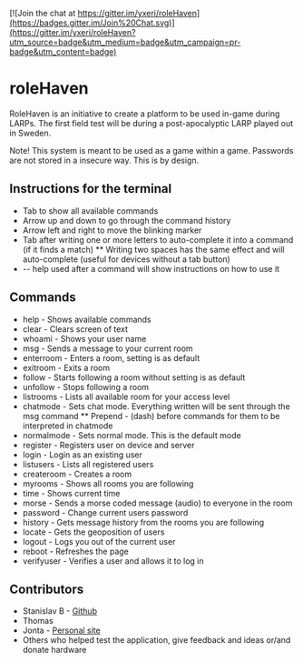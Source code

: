 [![Join the chat at https://gitter.im/yxeri/roleHaven](https://badges.gitter.im/Join%20Chat.svg)](https://gitter.im/yxeri/roleHaven?utm_source=badge&utm_medium=badge&utm_campaign=pr-badge&utm_content=badge)

# roleHaven

RoleHaven is an initiative to create a platform to be used in-game during LARPs. The first field test will be during a post-apocalyptic LARP played out in Sweden.

Note! This system is meant to be used as a game within a game. Passwords are not stored in a insecure way. This is by design. 

## Instructions for the terminal
* Tab to show all available commands
* Arrow up and down to go through the command history
* Arrow left and right to move the blinking marker
* Tab after writing one or more letters to auto-complete it into a command (if it finds a match)
** Writing two spaces has the same effect and will auto-complete (useful for devices without a tab button)
* -- help used after a command will show instructions on how to use it

## Commands
* help - Shows available commands
* clear - Clears screen of text
* whoami - Shows your user name
* msg - Sends a message to your current room
* enterroom - Enters a room, setting is as default
* exitroom - Exits a room
* follow - Starts following a room without setting is as default
* unfollow - Stops following a room
* listrooms - Lists all available room for your access level
* chatmode - Sets chat mode. Everything written will be sent through the msg command
** Prepend - (dash) before commands for them to be interpreted in chatmode
* normalmode - Sets normal mode. This is the default mode
* register - Registers user on device and server
* login - Login as an existing user
* listusers - Lists all registered users
* createroom - Creates a room
* myrooms - Shows all rooms you are following
* time - Shows current time
* morse - Sends a morse coded message (audio) to everyone in the room
* password - Change current users password
* history - Gets message history from the rooms you are following
* locate - Gets the geoposition of users
* logout - Logs you out of the current user
* reboot - Refreshes the page
* verifyuser - Verifies a user and allows it to log in

## Contributors
* Stanislav B - [Github](https://github.com/stanislavb)
* Thomas
* Jonta - [Personal site](http://mirk.se)
* Others who helped test the application, give feedback and ideas or/and donate hardware 